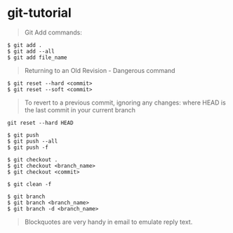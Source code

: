 # git-tutorial

>Git Add commands:
```
$ git add .
$ git add --all
$ git add file_name
```

>Returning to an Old Revision - Dangerous command
```
$ git reset --hard <commit>
$ git reset --soft <commit>
```

>To revert to a previous commit, ignoring any changes: where HEAD is the last commit in your current branch

```
git reset --hard HEAD
```


```
$ git push
$ git push --all
$ git push -f
```

```
$ git checkout .
$ git checkout <branch_name>
$ git checkout <commit>
```

```
$ git clean -f
```

```
$ git branch
$ git branch <branch_name>
$ git branch -d <branch_name>
```

> Blockquotes are very handy in email to emulate reply text.